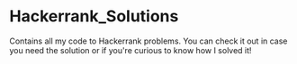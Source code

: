 # Hackerrank_Solutions

Contains all my code to Hackerrank problems. You can check it out in case you need the solution or if you're curious to know how I solved it!
